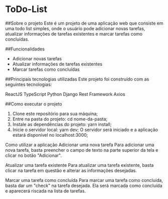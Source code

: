 # ToDo-List
##Sobre o projeto
Este é um projeto de uma aplicação web que consiste em uma todo list simples, onde o usuário pode adicionar novas tarefas, atualizar informações de tarefas existentes e marcar tarefas como concluídas.

##Funcionalidades
- Adicionar novas tarefas
- Atualizar informações de tarefas existentes
- Marcar tarefas como concluídas

##Principais tecnologias utilizadas
Este projeto foi construído com as seguintes tecnologias:

ReactJS
TypeScript
Python
Django Rest Framework
Axios

##Como executar o projeto

1. Clone este repositório para sua máquina;
2. Entre na pasta do projeto: cd nome-da-pasta;
3. Instale as dependências do projeto: yarn install;
4. Inicie o servidor local: yarn dev;
O servidor será iniciado e a aplicação estará disponível no localhost:3000;

Como utilizar a aplicação
Adicionar uma nova tarefa
Para adicionar uma nova tarefa, basta preencher o campo de texto na parte superior da tela e clicar no botão "Adicionar".

Atualizar uma tarefa existente
Para atualizar uma tarefa existente, basta clicar na tarefa em questão e alterar as informações desejadas.

Marcar uma tarefa como concluída
Para marcar uma tarefa como concluída, basta dar um "check" na tarefa desejada. Ela será marcada como concluída e aparecerá riscada na lista de tarefas.
